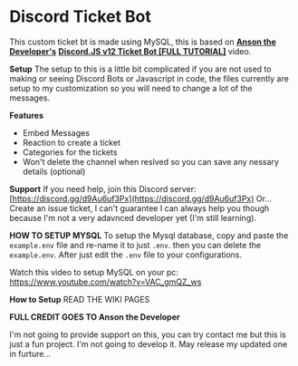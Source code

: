 # Discord Ticket Bot

This custom ticket bt is made using MySQL, this is based on **[Anson the Developer's](https://www.youtube.com/c/AnsonDevAcademy/)** 
**[ Discord.JS v12 Ticket Bot [FULL TUTORIAL]](https://www.youtube.com/watch?v=KctjPfO5LxU)** video. 

**Setup**
The setup to this is a little bit complicated if you are not used to making or seeing Discord Bots or Javascript in code, the files currently are setup to my customization so you will need to change a lot of the messages.

**Features**
- Embed Messages
- Reaction to create a ticket
- Categories for the tickets
- Won't delete the channel when reslved so you can save any nessary details (optional)


**Support**
If you need help, join this Discord server:
[https://discord.gg/d9Au6uf3Px](https://discord.gg/d9Au6uf3Px)
Or...
Create an issue ticket, I can't guarantee I can always help you though because I'm not a very adavnced developer yet (I'm still learning).

**HOW TO SETUP MYSQL**
To setup the Mysql database, copy and paste the ``example.env`` file and re-name it to just ``.env``. then you can delete the ``example.env``. 
After just edit the ``.env`` file to your configurations. 

Watch this video to setup MySQL on your pc: https://www.youtube.com/watch?v=VAC_gmQZ_ws

**How to Setup**
READ THE WIKI PAGES

**FULL CREDIT GOES TO Anson the Developer**

I'm not going to provide support on this, you can try contact me but this is just a fun project. I'm not going to develop it. 
May release my updated one in furture...
